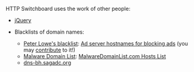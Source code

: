 HTTP Switchboard uses the work of other people:

- [jQuery](http://jquery.com/)

- Blacklists of domain names:

    * [Peter Lowe's blacklist](http://pgl.yoyo.org/as/index.php): [Ad server hostnames for blocking ads](http://pgl.yoyo.org/as/serverlist.php?mimetype=plaintext) (you may [contribute](http://pgl.yoyo.org/as/#submit) to it!)
    * [Malware Domain List](http://www.malwaredomainlist.com/): [MalwareDomainList.com Hosts List](http://www.malwaredomainlist.com/hostslist/hosts.txt)
    * [dns-bh.sagadc.org](http://dns-bh.sagadc.org/immortal_domains.txt)